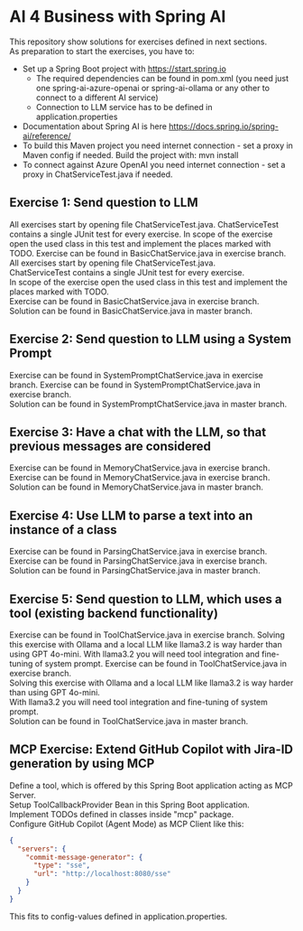 # AI 4 Business with Spring AI

This repository show solutions for exercises defined in next sections.<br>
As preparation to start the exercises, you have to:
* Set up a Spring Boot project with https://start.spring.io
  * The required dependencies can be found in pom.xml (you need just one spring-ai-azure-openai or spring-ai-ollama or any other to connect to a different AI service)
  * Connection to LLM service has to be defined in application.properties
* Documentation about Spring AI is here https://docs.spring.io/spring-ai/reference/
* To build this Maven project you need internet connection - set a proxy in Maven config if needed. Build the project with: mvn install
* To connect against Azure OpenAI you need internet connection - set a proxy in ChatServiceTest.java if needed.

## Exercise 1: Send question to LLM
All exercises start by opening file ChatServiceTest.java.
ChatServiceTest contains a single JUnit test for every exercise.
In scope of the exercise open the used class in this test and implement the places marked with TODO.
Exercise can be found in BasicChatService.java in exercise branch.
All exercises start by opening file ChatServiceTest.java.<br>
ChatServiceTest contains a single JUnit test for every exercise.<br>
In scope of the exercise open the used class in this test and implement the places marked with TODO.<br>
Exercise can be found in BasicChatService.java in exercise branch.<br>
Solution can be found in BasicChatService.java in master branch.

## Exercise 2: Send question to LLM using a System Prompt
Exercise can be found in SystemPromptChatService.java in exercise branch.
Exercise can be found in SystemPromptChatService.java in exercise branch.<br>
Solution can be found in SystemPromptChatService.java in master branch.

## Exercise 3: Have a chat with the LLM, so that previous messages are considered
Exercise can be found in MemoryChatService.java in exercise branch.
Exercise can be found in MemoryChatService.java in exercise branch.<br>
Solution can be found in MemoryChatService.java in master branch.

## Exercise 4: Use LLM to parse a text into an instance of a class
Exercise can be found in ParsingChatService.java in exercise branch.
Exercise can be found in ParsingChatService.java in exercise branch.<br>
Solution can be found in ParsingChatService.java in master branch.

## Exercise 5: Send question to LLM, which uses a tool (existing backend functionality)
Exercise can be found in ToolChatService.java in exercise branch.
Solving this exercise with Ollama and a local LLM like llama3.2 is way harder than using GPT 4o-mini.
With llama3.2 you will need tool integration and fine-tuning of system prompt.
Exercise can be found in ToolChatService.java in exercise branch.<br>
Solving this exercise with Ollama and a local LLM like llama3.2 is way harder than using GPT 4o-mini.<br>
With llama3.2 you will need tool integration and fine-tuning of system prompt.<br>
Solution can be found in ToolChatService.java in master branch.

## MCP Exercise: Extend GitHub Copilot with Jira-ID generation by using MCP
Define a tool, which is offered by this Spring Boot application acting as MCP Server.<br>
Setup ToolCallbackProvider Bean in this Spring Boot application.<br>
Implement TODOs defined in classes inside "mcp" package.<br>
Configure GitHub Copilot (Agent Mode) as MCP Client like this:
```json
{
  "servers": {
    "commit-message-generator": {
      "type": "sse",
      "url": "http://localhost:8080/sse"
    }
  }
}
```
This fits to config-values defined in application.properties.
